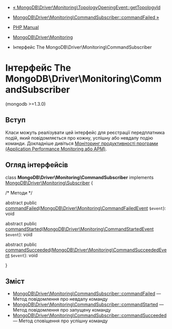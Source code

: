 - [« MongoDB\Driver\Monitoring\TopologyOpeningEvent::getTopologyId](mongodb-driver-monitoring-topologyopeningevent.gettopologyid.md)
- [MongoDB\Driver\Monitoring\CommandSubscriber::commandFailed »](mongodb-driver-monitoring-commandsubscriber.commandfailed.md)

- [PHP Manual](index.md)
- [MongoDB\Driver\Monitoring](mongodb.monitoring.md)
- Інтерфейс The MongoDB\Driver\Monitoring\CommandSubscriber

# Інтерфейс The MongoDB\Driver\Monitoring\CommandSubscriber

(mongodb \>=1.3.0)

## Вступ

Класи можуть реалізувати цей інтерфейс для реєстрації передплатника
подій, який повідомляється про кожну, успішну або невдалу подію
команди. Докладніше дивіться [Моніторинг
продуктивності програми (Application Performance Monitoring або
APM)](mongodb.tutorial.apm.md).

## Огляд інтерфейсів

class **MongoDB\Driver\Monitoring\CommandSubscriber** implements
[MongoDB\Driver\Monitoring\Subscriber](class.mongodb-driver-monitoring-subscriber.md)
{

/\* Методи \*/

abstract public
[commandFailed](mongodb-driver-monitoring-commandsubscriber.commandfailed.md)([MongoDB\Driver\Monitoring\CommandFailedEvent](class.mongodb-driver-monitoring-commandfailedevent.md)
`$event`): void

abstract public
[commandStarted](mongodb-driver-monitoring-commandsubscriber.commandstarted.md)([MongoDB\Driver\Monitoring\CommandStartedEvent](class.mongodb-driver-monitoring-commandstartedevent.md)
`$event`): void

abstract public
[commandSucceeded](mongodb-driver-monitoring-commandsubscriber.commandsucceeded.md)([MongoDB\Driver\Monitoring\CommandSucceededEvent](class.mongodb-driver-monitoring-commandsucceededevent.md)
`$event`): void

}

## Зміст

- [MongoDB\Driver\Monitoring\CommandSubscriber::commandFailed](mongodb-driver-monitoring-commandsubscriber.commandfailed.md)
— Метод повідомлення про невдалу команду
- [MongoDB\Driver\Monitoring\CommandSubscriber::commandStarted](mongodb-driver-monitoring-commandsubscriber.commandstarted.md)
— Метод повідомлення про запущену команду
- [MongoDB\Driver\Monitoring\CommandSubscriber::commandSucceeded](mongodb-driver-monitoring-commandsubscriber.commandsucceeded.md)
— Метод сповіщення про успішну команду
